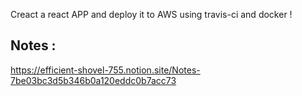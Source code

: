 Creact a react APP and deploy it to AWS using travis-ci and docker !

## Notes :

https://efficient-shovel-755.notion.site/Notes-7be03bc3d5b346b0a120eddc0b7acc73

